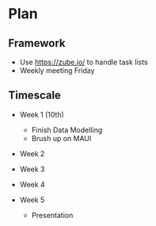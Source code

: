 # Plan

## Framework

- Use <https://zube.io/> to handle task lists
- Weekly meeting Friday

## Timescale

- Week 1 (10th)
  - Finish Data Modelling
  - Brush up on MAUI

- Week 2


- Week 3


- Week 4


- Week 5
  - Presentation
